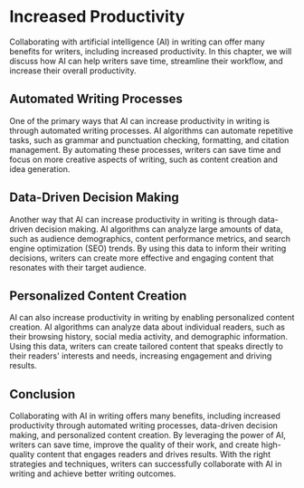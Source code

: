 Increased Productivity
===============================================================================

Collaborating with artificial intelligence (AI) in writing can offer many benefits for writers, including increased productivity. In this chapter, we will discuss how AI can help writers save time, streamline their workflow, and increase their overall productivity.

Automated Writing Processes
---------------------------

One of the primary ways that AI can increase productivity in writing is through automated writing processes. AI algorithms can automate repetitive tasks, such as grammar and punctuation checking, formatting, and citation management. By automating these processes, writers can save time and focus on more creative aspects of writing, such as content creation and idea generation.

Data-Driven Decision Making
---------------------------

Another way that AI can increase productivity in writing is through data-driven decision making. AI algorithms can analyze large amounts of data, such as audience demographics, content performance metrics, and search engine optimization (SEO) trends. By using this data to inform their writing decisions, writers can create more effective and engaging content that resonates with their target audience.

Personalized Content Creation
-----------------------------

AI can also increase productivity in writing by enabling personalized content creation. AI algorithms can analyze data about individual readers, such as their browsing history, social media activity, and demographic information. Using this data, writers can create tailored content that speaks directly to their readers' interests and needs, increasing engagement and driving results.

Conclusion
----------

Collaborating with AI in writing offers many benefits, including increased productivity through automated writing processes, data-driven decision making, and personalized content creation. By leveraging the power of AI, writers can save time, improve the quality of their work, and create high-quality content that engages readers and drives results. With the right strategies and techniques, writers can successfully collaborate with AI in writing and achieve better writing outcomes.
